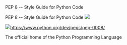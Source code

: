 PEP 8 -- Style Guide for Python Code

PEP 8 -- Style Guide for Python Code
![](../_resources/7bc5b49d008afe2827682fe8772ba037.png)

![](../_resources/f4d7511711260c8a96b04d050693822a.png)https://www.python.org/dev/peps/pep-0008/

The official home of the Python Programming Language
